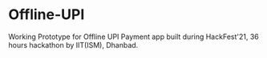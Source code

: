 # Offline-UPI
Working Prototype for Offline UPI Payment app built during HackFest'21, 36 hours hackathon by IIT(ISM), Dhanbad.
